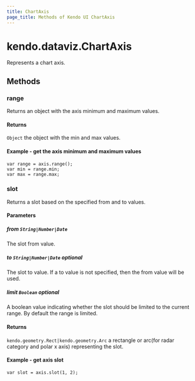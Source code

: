 ```yaml
---
title: ChartAxis
page_title: Methods of Kendo UI ChartAxis
---
```


# kendo.dataviz.ChartAxis

Represents a chart axis.

## Methods

### range

Returns an object with the axis minimum and maximum values.

#### Returns

`Object` the object with the min and max values.


#### Example - get the axis minimum and maximum values
    var range = axis.range();
    var min = range.min;
    var max = range.max;

### slot

Returns a slot based on the specified from and to values.

#### Parameters

##### from `String|Number|Date`

The slot from value.

##### to `String|Number|Date` *optional*

The slot to value. If a to value is not specified, then the from value will be used.

##### limit `Boolean` *optional*

A boolean value indicating whether the slot should be limited to the current range. By default the range is limited.

#### Returns

`kendo.geometry.Rect|kendo.geometry.Arc` a rectangle or arc(for radar category and polar x axis) representing the slot.

#### Example - get axis slot
    var slot = axis.slot(1, 2);

